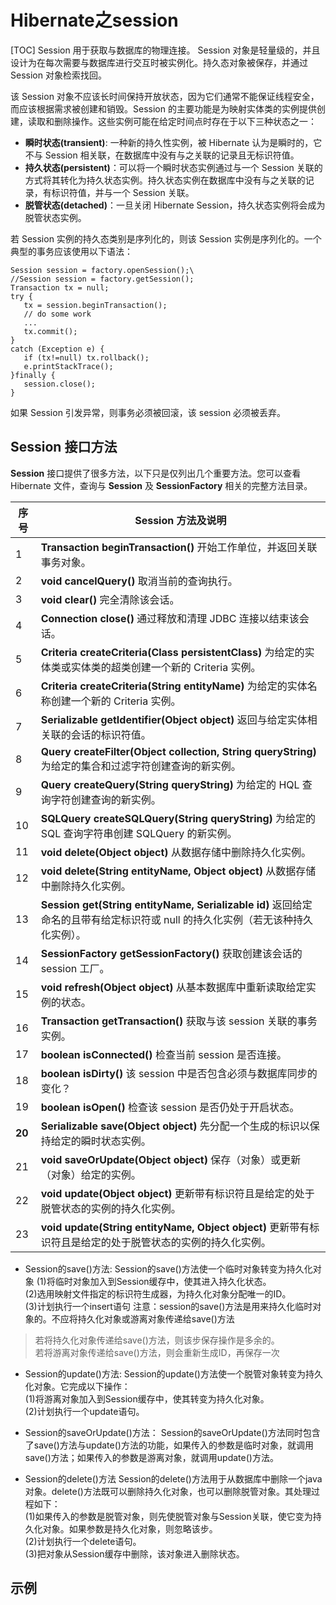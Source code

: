 # Hibernate之session
[TOC]
Session 用于获取与数据库的物理连接。 Session 对象是轻量级的，并且设计为在每次需要与数据库进行交互时被实例化。持久态对象被保存，并通过 Session 对象检索找回。

该 Session 对象不应该长时间保持开放状态，因为它们通常不能保证线程安全，而应该根据需求被创建和销毁。Session 的主要功能是为映射实体类的实例提供创建，读取和删除操作。这些实例可能在给定时间点时存在于以下三种状态之一：

-   **瞬时状态(transient)**: 一种新的持久性实例，被 Hibernate 认为是瞬时的，它不与 Session 相关联，在数据库中没有与之关联的记录且无标识符值。
-   **持久状态(persistent)**：可以将一个瞬时状态实例通过与一个 Session 关联的方式将其转化为持久状态实例。持久状态实例在数据库中没有与之关联的记录，有标识符值，并与一个 Session 关联。
-   **脱管状态(detached)**：一旦关闭 Hibernate Session，持久状态实例将会成为脱管状态实例。

若 Session 实例的持久态类别是序列化的，则该 Session 实例是序列化的。一个典型的事务应该使用以下语法：

```
Session session = factory.openSession();\
//Session session = factory.getSession();
Transaction tx = null;
try {
   tx = session.beginTransaction();
   // do some work
   ...
   tx.commit();
}
catch (Exception e) {
   if (tx!=null) tx.rollback();
   e.printStackTrace(); 
}finally {
   session.close();
}
```
如果 Session 引发异常，则事务必须被回滚，该 session 必须被丢弃。

## Session 接口方法

**Session**  接口提供了很多方法，以下只是仅列出几个重要方法。您可以查看 Hibernate 文件，查询与  **Session**  及  **SessionFactory**  相关的完整方法目录。

序号 |Session 方法及说明
--------|--------
1|**Transaction beginTransaction()**  开始工作单位，并返回关联事务对象。
2|**void cancelQuery()**  取消当前的查询执行。
3|**void clear()**  完全清除该会话。
4|**Connection close()**  通过释放和清理 JDBC 连接以结束该会话。
5|**Criteria createCriteria(Class persistentClass)**  为给定的实体类或实体类的超类创建一个新的 Criteria 实例。
6|**Criteria createCriteria(String entityName)**  为给定的实体名称创建一个新的 Criteria 实例。
7|**Serializable getIdentifier(Object object)**  返回与给定实体相关联的会话的标识符值。
8|**Query createFilter(Object collection, String queryString)**  为给定的集合和过滤字符创建查询的新实例。
9|**Query createQuery(String queryString)**  为给定的 HQL 查询字符创建查询的新实例。
10|**SQLQuery createSQLQuery(String queryString)**  为给定的 SQL 查询字符串创建 SQLQuery 的新实例。
11|**void delete(Object object)**  从数据存储中删除持久化实例。
12|**void delete(String entityName, Object object)**  从数据存储中删除持久化实例。
13|**Session get(String entityName, Serializable id)**  返回给定命名的且带有给定标识符或 null 的持久化实例（若无该种持久化实例）。
14|**SessionFactory getSessionFactory()**  获取创建该会话的 session 工厂。
15|**void refresh(Object object)**  从基本数据库中重新读取给定实例的状态。
16|**Transaction getTransaction()**  获取与该 session 关联的事务实例。
17|**boolean isConnected()**  检查当前 session 是否连接。
18|**boolean isDirty()**  该 session 中是否包含必须与数据库同步的变化？
19|**boolean isOpen()**  检查该 session 是否仍处于开启状态。
**20**|**Serializable save(Object object)**  先分配一个生成的标识以保持给定的瞬时状态实例。
21|**void saveOrUpdate(Object object)**  保存（对象）或更新（对象）给定的实例。
22|**void update(Object object)**  更新带有标识符且是给定的处于脱管状态的实例的持久化实例。
23|**void update(String entityName, Object object)**  更新带有标识符且是给定的处于脱管状态的实例的持久化实例。

- Session的save()方法:
Session的save()方法使一个临时对象转变为持久化对象
(1)将临时对象加入到Session缓存中，使其进入持久化状态。  
(2)选用映射文件指定的标识符生成器，为持久化对象分配唯一的ID。  
(3)计划执行一个insert语句
注意：session的save()方法是用来持久化临时对象的。不应将持久化对象或游离对象传递给save()方法

> 若将持久化对象传递给save()方法，则该步保存操作是多余的。  
若将游离对象传递给save()方法，则会重新生成ID，再保存一次

- Session的update()方法:
Session的update()方法使一个脱管对象转变为持久化对象。它完成以下操作：  
(1)将游离对象加入到Session缓存中，使其转变为持久化对象。  
(2)计划执行一个update语句。  

- Session的saveOrUpdate()方法：
Session的saveOrUpdate()方法同时包含了save()方法与update()方法的功能，如果传入的参数是临时对象，就调用save()方法；如果传入的参数是游离对象，就调用update()方法。  

- Session的delete()方法
Session的delete()方法用于从数据库中删除一个java对象。delete()方法既可以删除持久化对象，也可以删除脱管对象。其处理过程如下：  
(1)如果传入的参数是脱管对象，则先使脱管对象与Session关联，使它变为持久化对象。如果参数是持久化对象，则忽略该步。  
(2)计划执行一个delete语句。  
(3)把对象从Session缓存中删除，该对象进入删除状态。
## 示例
<!--stackedit_data:
eyJoaXN0b3J5IjpbMTYxMTUzNzI2NiwtNzc0MDYwNDQ1LDE1MT
Y3NDgyNTEsLTQxMDkxMTY2NywxODY5OTM0NDM1LC0xMDgxNjIx
NTIxXX0=
-->